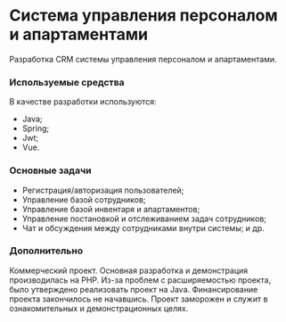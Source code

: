 # Система управления персоналом и апартаментами
Разработка CRM системы управления персоналом и апартаментами.
### Используемые средства
В качестве разработки используются:
- Java;
- Spring;
- Jwt;
- Vue.
### Основные задачи
- Регистрация/авторизация пользователей;
- Управление базой сотрудников;
- Управление базой инвентаря и апартаментов;
- Управление постановкой и отслеживанием задач сотрудников;
- Чат и обсуждения между сотрудниками внутри системы;
и др.
### Дополнительно
Коммерческий проект. Основная разработка и демонстрация производилась на PHP.
Из-за проблем с расширяемостью проекта, было утверждено реализовать проект на Java.
Финансирование проекта закончилось не начавшись.
Проект заморожен и служит в ознакомительных и демонстрационных целях.